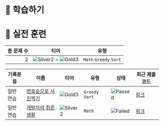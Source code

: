 # 📖 학습하기

# 🥇 실전 훈련
|총 문제 수|티어|유형|
|---:|---|---|
|2|![Silver2][s2] ~ ![Gold3][g3]|`Math` `Greedy` `Sort`|

|기록분류|이름|티어|유형|상태|최근 제출 코드|
|---|---|---|---|---|---|
|일반 연습|[번호순으로 사진찍기](https://www.codetree.ai/training-field/search/problems/take-pictures-in-numerical-order)|![Gold3][g3]|`Greedy` `Sort`|![Passed][passed]|[링크](https://github.com/chaejeong-lee/codetree-TILs/blob/main/241223/%EB%B2%88%ED%98%B8%EC%88%9C%EC%9C%BC%EB%A1%9C%20%EC%82%AC%EC%A7%84%EC%B0%8D%EA%B8%B0/take-pictures-in-numerical-order.java)|
|일반 연습|[개발자의 취준생활](https://www.codetree.ai/training-field/search/problems/developers-employment-life)|![Silver2][s2]|`Math`|![Failed][failed]|[링크](https://github.com/chaejeong-lee/codetree-TILs/blob/main/241223/%EA%B0%9C%EB%B0%9C%EC%9E%90%EC%9D%98%20%EC%B7%A8%EC%A4%80%EC%83%9D%ED%99%9C/developers-employment-life.java)|










[b5]: https://img.shields.io/badge/Bronze_5-%235D3E31.svg
[b4]: https://img.shields.io/badge/Bronze_4-%235D3E31.svg
[b3]: https://img.shields.io/badge/Bronze_3-%235D3E31.svg
[b2]: https://img.shields.io/badge/Bronze_2-%235D3E31.svg
[b1]: https://img.shields.io/badge/Bronze_1-%235D3E31.svg
[s5]: https://img.shields.io/badge/Silver_5-%23394960.svg
[s4]: https://img.shields.io/badge/Silver_4-%23394960.svg
[s3]: https://img.shields.io/badge/Silver_3-%23394960.svg
[s2]: https://img.shields.io/badge/Silver_2-%23394960.svg
[s1]: https://img.shields.io/badge/Silver_1-%23394960.svg
[g5]: https://img.shields.io/badge/Gold_5-%23FFC433.svg
[g4]: https://img.shields.io/badge/Gold_4-%23FFC433.svg
[g3]: https://img.shields.io/badge/Gold_3-%23FFC433.svg
[g2]: https://img.shields.io/badge/Gold_2-%23FFC433.svg
[g1]: https://img.shields.io/badge/Gold_1-%23FFC433.svg
[p5]: https://img.shields.io/badge/Platinum_5-%2376DDD8.svg
[p4]: https://img.shields.io/badge/Platinum_4-%2376DDD8.svg
[p3]: https://img.shields.io/badge/Platinum_3-%2376DDD8.svg
[p2]: https://img.shields.io/badge/Platinum_2-%2376DDD8.svg
[p1]: https://img.shields.io/badge/Platinum_1-%2376DDD8.svg
[passed]: https://img.shields.io/badge/Passed-%23009D27.svg
[failed]: https://img.shields.io/badge/Failed-%23D24D57.svg
[easy]: https://img.shields.io/badge/쉬움-%235cb85c.svg?for-the-badge
[medium]: https://img.shields.io/badge/보통-%23FFC433.svg?for-the-badge
[hard]: https://img.shields.io/badge/어려움-%23D24D57.svg?for-the-badge